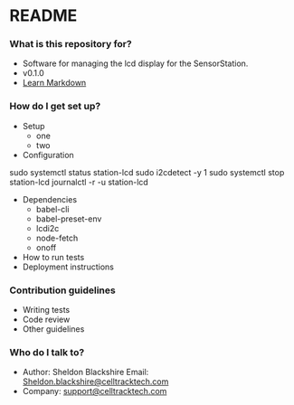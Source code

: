 
# README #

### What is this repository for? ###

* Software for managing the lcd display for the SensorStation.
* v0.1.0
* [Learn Markdown](https://bitbucket.org/tutorials/markdowndemo)

### How do I get set up? ###

* Setup
    * one
    * two
* Configuration

sudo systemctl status station-lcd
sudo i2cdetect -y 1
sudo systemctl stop station-lcd
journalctl -r -u station-lcd

* Dependencies
    * babel-cli
    * babel-preset-env
    * lcdi2c
    * node-fetch
    * onoff
* How to run tests
* Deployment instructions

### Contribution guidelines ###

* Writing tests
* Code review
* Other guidelines

### Who do I talk to? ###

* Author: Sheldon Blackshire Email: Sheldon.blackshire@celltracktech.com
* Company: support@celltracktech.com
